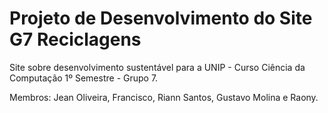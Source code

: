 # Projeto de Desenvolvimento do Site G7 Reciclagens
Site sobre desenvolvimento sustentável para a UNIP - Curso Ciência da Computação 1º Semestre - Grupo 7.

Membros: Jean Oliveira, Francisco, Riann Santos, Gustavo Molina e Raony.


